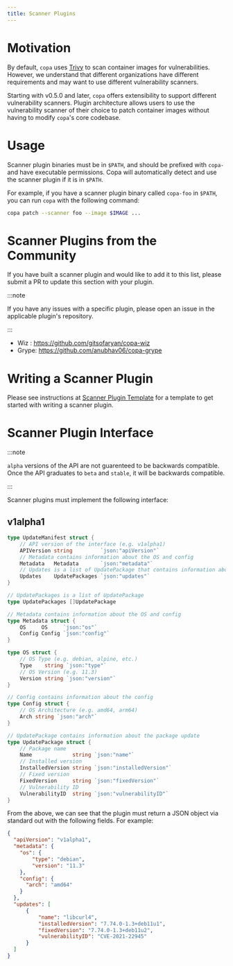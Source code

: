 ```yaml
---
title: Scanner Plugins
---
```


# Motivation

By default, `copa` uses [Trivy](https://github.com/aquasecurity/trivy) to scan container images for vulnerabilities. However, we understand that different organizations have different requirements and may want to use different vulnerability scanners.

Starting with v0.5.0 and later, `copa` offers extensibility to support different vulnerability scanners. Plugin architecture allows users to use the vulnerability scanner of their choice to patch container images without having to modify `copa`'s core codebase.

# Usage

Scanner plugin binaries must be in `$PATH`, and should be prefixed with `copa-` and have executable permissions. Copa will automatically detect and use the scanner plugin if it is in `$PATH`.

For example, if you have a scanner plugin binary called `copa-foo` in `$PATH`, you can run `copa` with the following command:

```bash
copa patch --scanner foo --image $IMAGE ...
```

# Scanner Plugins from the Community

If you have built a scanner plugin and would like to add it to this list, please submit a PR to update this section with your plugin.

:::note

If you have any issues with a specific plugin, please open an issue in the applicable plugin's repository.

:::

- Wiz : https://github.com/gitsofaryan/copa-wiz
- Grype: https://github.com/anubhav06/copa-grype

# Writing a Scanner Plugin

Please see instructions at [Scanner Plugin Template](https://github.com/project-copacetic/scanner-plugin-template) for a template to get started with writing a scanner plugin.

# Scanner Plugin Interface

:::note

`alpha` versions of the API are not guarenteed to be backwards compatible. Once the API graduates to `beta` and `stable`, it will be backwards compatible.

:::

Scanner plugins must implement the following interface:

## v1alpha1

```go
type UpdateManifest struct {
    // API version of the interface (e.g. v1alpha1)
    APIVersion string         `json:"apiVersion"`
    // Metadata contains information about the OS and config
    Metadata   Metadata       `json:"metadata"`
    // Updates is a list of UpdatePackage that contains information about the package updates
    Updates    UpdatePackages `json:"updates"`
}

// UpdatePackages is a list of UpdatePackage
type UpdatePackages []UpdatePackage

// Metadata contains information about the OS and config
type Metadata struct {
    OS     OS     `json:"os"`
    Config Config `json:"config"`
}

type OS struct {
    // OS Type (e.g. debian, alpine, etc.)
    Type    string `json:"type"`
    // OS Version (e.g. 11.3)
    Version string `json:"version"`
}

// Config contains information about the config
type Config struct {
    // OS Architecture (e.g. amd64, arm64)
    Arch string `json:"arch"`
}

// UpdatePackage contains information about the package update
type UpdatePackage struct {
    // Package name
    Name             string `json:"name"`
    // Installed version
    InstalledVersion string `json:"installedVersion"`
    // Fixed version
    FixedVersion     string `json:"fixedVersion"`
    // Vulnerability ID
    VulnerabilityID  string `json:"vulnerabilityID"`
}
```

From the above, we can see that the plugin must return a JSON object via standard out with the following fields. For example:

```json
{
  "apiVersion": "v1alpha1",
  "metadata": {
    "os": {
        "type": "debian",
        "version": "11.3"
    },
    "config": {
      "arch": "amd64"
    }
  },
  "updates": [
      {
          "name": "libcurl4",
          "installedVersion": "7.74.0-1.3+deb11u1",
          "fixedVersion": "7.74.0-1.3+deb11u2",
          "vulnerabilityID": "CVE-2021-22945"
      }
  ]
}
```

